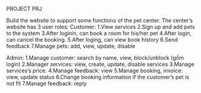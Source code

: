 PROJECT PRJ

Build the website to support some functions of the pet center. The center’s website has 3 user roles:
Customer: 
1.View services
2.Sign up and add pets to the system 
3.After loginin, can book a room for his/her pet
4.After login, can cancel the booking.
5.After loging, can view book history 
6.Send feedback
7.Manage pets: add, view, update, disable 

Admin:
1.Manage customer: search by name, view, block/unblock (gồm login)
2.Manager services: view, create, update, disable services
3.Manage services’s price. 
4.Manage feedback: view
5.Manage booking, invoice: view, update status
6.Change booking information if the customer’s pet is not fit
7.Manage feedback:  reply

